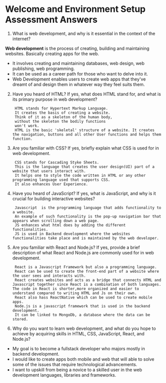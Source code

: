 # Welcome and Environment Setup Assessment Answers

1. What is web development, and why is it essential in the context of the internet?

**Web development** is the process of creating, building and maintaining websites. Basically creating apps for the web.
- It involves creating and maintaining databases, web design, web publishing, web programming.
- It can be used as a career path for those who want to delve into it.
- Web Development enables users to create web apps that they've dreamt of and design them in whatever way they feel suits them.


2. Have you heard of HTML? If yes, what does HTML stand for, and what is its primary purpose in web development?

        HTML stands for Hypertext Markup Language.
        It creates the basis of creating a website.
        Think of it as a skeleton of the human body,
        without the skeleton the bodily functions
        won't work.
        HTML is the basic 'skeletal' structure of a website. It creates the navigation, buttons and all other User functions and helps them function.

    

3. Are you familiar with CSS? If yes, briefly explain what CSS is used for in web development.

        CSS stands for Cascading Styke Sheets.
        This is the language that creates the user design(UI) part of a website that users interact with.
        It helps one to style the code written in HTML or any other programming language used that supports CSS.
        It also enhances User Experience.

4. Have you heard of JavaScript? If yes, what is JavaScript, and why is it crucial for building interactive websites?

        Javascript  is the programming language that adds functionality to a website.
        An example of such functionality is the pop-up navigation bar that appears when scrolling down a web page.
        JS enhances what html does by adding the different functionalities.
        JS is used in Backend development where the websites functionalities take place and is maintained by the web developer.

5. Are you familiar with React and Node.js? If yes, provide a brief description of what React and Node.js are commonly used for in web development.

        React is a Javascript Framework but also a programming language. 
        React can be used to create the front-end part of a website where the user sees and interacts with.
        React creates websites and acts as a bridge that connects HTML and Javascript together since React is a combination of both languages. The code in React is shorter,more organized and easier to understand compared to writing HTML and Js on their own. 
        React also hass ReactNative which can be used to create mobile apps.
        Node.js is a javascript framework that is used in the backend development.
        It can be linked to MongoDb, a database where the data can be stored. 



6. Why do you want to learn web development, and what do you hope to achieve by acquiring skills in HTML, CSS, JavaScript, React, and Node.js?

- My goal is to become a fullstack developer who majors mostly in backend development.
- I would like to create apps both mobile and web that will able to solve some of the issues that require technological advancements.
- I want to upskill from being a novice to a skilled user in the web development languages, libraries and frameworks.

